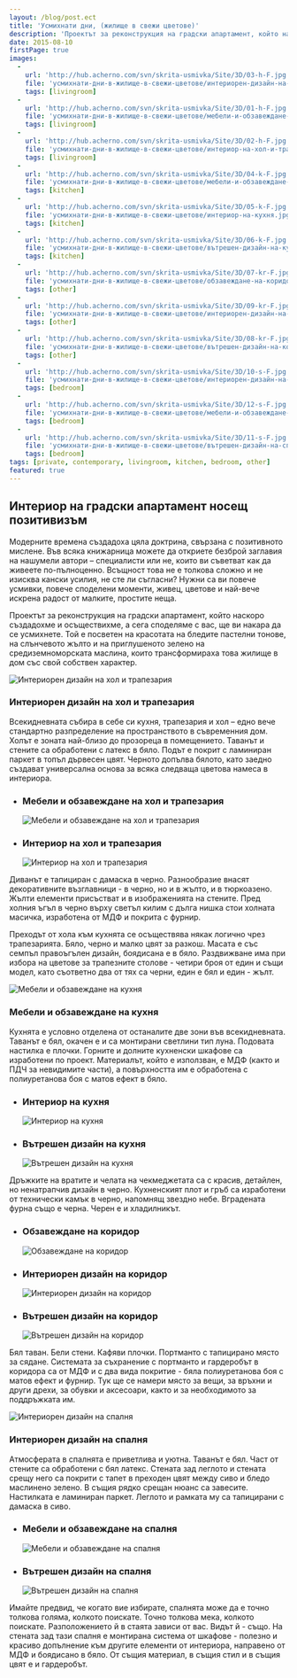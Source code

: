 ```yaml
---
layout: /blog/post.ect
title: 'Усмихнати дни, (жилище в свежи цветове)'
description: 'Проектът за реконструкция на градски апартамент, който наскоро създадохме и осъществихме, а сега споделяме с вас, ще ви накара да се усмихнете. Той е посветен на красотата на бледите пастелни тонове, на слънчевото жълто и на приглушеното зелено на средиземноморската маслина, които трансформираха това жилище в дом със свой собствен характер.'
date: 2015-08-10
firstPage: true
images:
  -
    url: 'http://hub.acherno.com/svn/skrita-usmivka/Site/3D/03-h-F.jpg'
    file: 'усмихнати-дни-в-жилище-в-свежи-цветове/интериорен-дизайн-на-хол-и-трапезария.jpg'
    tags: [livingroom]
  -
    url: 'http://hub.acherno.com/svn/skrita-usmivka/Site/3D/01-h-F.jpg'
    file: 'усмихнати-дни-в-жилище-в-свежи-цветове/мебели-и-обзавеждане-на-хол-и-трапезария.jpg'
    tags: [livingroom]
  -
    url: 'http://hub.acherno.com/svn/skrita-usmivka/Site/3D/02-h-F.jpg'
    file: 'усмихнати-дни-в-жилище-в-свежи-цветове/интериор-на-хол-и-трапезария.jpg'
    tags: [livingroom]
  -
    url: 'http://hub.acherno.com/svn/skrita-usmivka/Site/3D/04-k-F.jpg'
    file: 'усмихнати-дни-в-жилище-в-свежи-цветове/мебели-и-обзавеждане-на-кухня.jpg'
    tags: [kitchen]
  -
    url: 'http://hub.acherno.com/svn/skrita-usmivka/Site/3D/05-k-F.jpg'
    file: 'усмихнати-дни-в-жилище-в-свежи-цветове/интериор-на-кухня.jpg'
    tags: [kitchen]
  -
    url: 'http://hub.acherno.com/svn/skrita-usmivka/Site/3D/06-k-F.jpg'
    file: 'усмихнати-дни-в-жилище-в-свежи-цветове/вътрешен-дизайн-на-кухня.jpg'
    tags: [kitchen]
  -
    url: 'http://hub.acherno.com/svn/skrita-usmivka/Site/3D/07-kr-F.jpg'
    file: 'усмихнати-дни-в-жилище-в-свежи-цветове/обзавеждане-на-коридор.jpg'
    tags: [other]
  -
    url: 'http://hub.acherno.com/svn/skrita-usmivka/Site/3D/09-kr-F.jpg'
    file: 'усмихнати-дни-в-жилище-в-свежи-цветове/интериорен-дизайн-на-коридор.jpg'
    tags: [other]
  -
    url: 'http://hub.acherno.com/svn/skrita-usmivka/Site/3D/08-kr-F.jpg'
    file: 'усмихнати-дни-в-жилище-в-свежи-цветове/вътрешен-дизайн-на-коридор.jpg'
    tags: [other]
  -
    url: 'http://hub.acherno.com/svn/skrita-usmivka/Site/3D/10-s-F.jpg'
    file: 'усмихнати-дни-в-жилище-в-свежи-цветове/интериорен-дизайн-на-спалня.jpg'
    tags: [bedroom]
  -
    url: 'http://hub.acherno.com/svn/skrita-usmivka/Site/3D/12-s-F.jpg'
    file: 'усмихнати-дни-в-жилище-в-свежи-цветове/мебели-и-обзавеждане-на-спалня.jpg'
    tags: [bedroom]
  -
    url: 'http://hub.acherno.com/svn/skrita-usmivka/Site/3D/11-s-F.jpg'
    file: 'усмихнати-дни-в-жилище-в-свежи-цветове/вътрешен-дизайн-на-спалня.jpg'
    tags: [bedroom]
tags: [private, contemporary, livingroom, kitchen, bedroom, other]
featured: true
---
```

## **Интериор на градски апартамент** носещ позитивизъм
Модерните времена създадоха цяла доктрина, свързана с позитивното мислене. Във всяка книжарница можете да откриете безброй заглавия на нашумели автори – специалисти или не, които ви съветват как да живеете по-пълноценно. Всъщност това не е толкова сложно и не изисква кански усилия, не сте ли съгласни? Нужни са ви повече усмивки, повече споделени моменти, живец, цветове и най-вече искрена радост от малките, простите неща. 

Проектът за реконструкция на градски апартамент, който наскоро създадохме и осъществихме, а сега споделяме с вас, ще ви накара да се усмихнете. Той е посветен на красотата на бледите пастелни тонове, на слънчевото жълто и на приглушеното зелено на средиземноморската маслина, които трансформираха това жилище в дом със свой собствен характер.

![Интериорен дизайн на хол и трапезария](усмихнати-дни-в-жилище-в-свежи-цветове/интериорен-дизайн-на-хол-и-трапезария.jpg)
### Интериорен дизайн на **хол и трапезария**

Всекидневната събира в себе си кухня, трапезария и хол – едно вече стандартно разпределение на пространството в съвременния дом. Холът е зоната най-близо до прозореца в помещението. Таванът и стените са обработени с латекс в бяло. Подът е покрит с ламиниран паркет в топъл дървесен цвят. Черното допълва бялото, като заедно създават универсална основа за всяка следваща цветова намеса в интериора. 

-   ### Мебели и обзавеждане на **хол и трапезария**
    ![Мебели и обзавеждане на хол и трапезария](усмихнати-дни-в-жилище-в-свежи-цветове/мебели-и-обзавеждане-на-хол-и-трапезария.jpg)
-   ### Интериор на **хол и трапезария**
    ![Интериор на хол и трапезария](усмихнати-дни-в-жилище-в-свежи-цветове/интериор-на-хол-и-трапезария.jpg)

Диванът е тапициран с дамаска в черно. Разнообразие внасят декоративните възглавници - в черно, но и в жълто, и в тюркоазено. Жълти елементи присъстват и в изображенията на стените. Пред холния ъгъл в черно върху светъл килим с дълга нишка стои холната масичка, изработена от МДФ и покрита с фурнир.

Преходът от хола към кухнята се осъществява някак логично чрез трапезарията. Бяло, черно и малко цвят за разкош. Масата е със семпъл правоъгълен дизайн, боядисана е в бяло. Раздвижване има при избора на цветове за трапезните столове - четири броя от един и същи модел, като съответно два от тях са черни, един е бял и един - жълт.

![Мебели и обзавеждане на кухня](усмихнати-дни-в-жилище-в-свежи-цветове/мебели-и-обзавеждане-на-кухня.jpg)
### Мебели и обзавеждане на **кухня**

Кухнята е условно отделена от останалите две зони във всекидневната. Таванът е бял, окачен е и са монтирани светлини тип луна. Подовата настилка е плочки. Горните и долните кухненски шкафове са изработени по проект. Материалът, който е използван, е МДФ (както и ПДЧ за невидимите части), а повърхността им е обработена с полиуретанова боя с матов ефект в бяло.

-   ### Интериор на **кухня**
    ![Интериор на кухня](усмихнати-дни-в-жилище-в-свежи-цветове/интериор-на-кухня.jpg)
-   ### Вътрешен дизайн на **кухня**
    ![Вътрешен дизайн на кухня](усмихнати-дни-в-жилище-в-свежи-цветове/вътрешен-дизайн-на-кухня.jpg)

Дръжките на вратите и челата на чекмеджетата са с красив, детайлен, но ненатрапчив дизайн в черно. Кухненският плот и гръб са изработени от технически камък в черно, напомнящ звездно небе. Вградената фурна също е черна. Черен е и хладилникът.

-   ### Обзавеждане на **коридор**
    ![Обзавеждане на коридор](усмихнати-дни-в-жилище-в-свежи-цветове/обзавеждане-на-коридор.jpg)
-   ### Интериорен дизайн на **коридор**
    ![Интериорен дизайн на коридор](усмихнати-дни-в-жилище-в-свежи-цветове/интериорен-дизайн-на-коридор.jpg)
-   ### Вътрешен дизайн на **коридор**
    ![Вътрешен дизайн на коридор](усмихнати-дни-в-жилище-в-свежи-цветове/вътрешен-дизайн-на-коридор.jpg)

Бял таван. Бели стени. Кафяви плочки. Портманто с тапицирано място за сядане. Системата за съхранение с портманто и гардеробът в коридора са от МДФ и с два вида покритие - бяла полиуретанова боя с матов ефект и фурнир. Тук ще се намери място за вещи, за връхни и други дрехи, за обувки и аксесоари, както и за необходимото за поддръжката им.    

![Интериорен дизайн на спалня](усмихнати-дни-в-жилище-в-свежи-цветове/интериорен-дизайн-на-спалня.jpg)
### Интериорен дизайн на **спалня**

Атмосферата в спалнята е приветлива и уютна. Таванът е бял. Част от стените са обработени с бял латекс. Стената зад леглото и стената срещу него са покрити с тапет в преходен цвят между сиво и бледо маслинено зелено. В същия рядко срещан нюанс са завесите. Настилката е ламиниран паркет. Леглото и рамката му са тапицирани с дамаска в сиво.

-   ### Мебели и обзавеждане на **спалня**
    ![Мебели и обзавеждане на спалня](усмихнати-дни-в-жилище-в-свежи-цветове/мебели-и-обзавеждане-на-спалня.jpg)
-   ### Вътрешен дизайн на **спалня**
    ![Вътрешен дизайн на спалня](усмихнати-дни-в-жилище-в-свежи-цветове/вътрешен-дизайн-на-спалня.jpg)

Имайте предвид, че когато вие избирате, спалнята може да е точно толкова голяма, колкото поискате. Точно толкова мека, колкото поискате. Разположението й в стаята зависи от вас. Видът й - също. На стената зад тази спалня е монтирана система от шкафове - полезно и красиво допълнение към другите елементи от интериора, направено от МДФ и боядисано в бяло. От същия материал, в същия стил и в същия цвят е и гардеробът.
